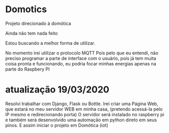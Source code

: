 # Domotics
Projeto direcionado á domótica

Ainda não tem nada feito

Estou buscando a melhor forma de utilizar.

No momento irei utilizar o protocolo MQTT
Pois pelo que eu entendi, não preciso programar a parte de interface com o usuário, pois já tem muita coisa pronta e funcionando, eu podria focar minhas energias apenas na parte do Raspbery PI

# atualização 19/03/2020

Resolvi trabalhar com Django, Flask ou Bottle.
Irei criar uma Página Web, que estará no meu servidor WEB em minha casa, (pretendo acessá-la pelo IP mesmo e redirecionando porta)
O servidor será instalado no raspberry pi e também será desenvolvido uma automação em python direto em seus pinos.
E assim iniciar o projeto em Domótica (iot)
